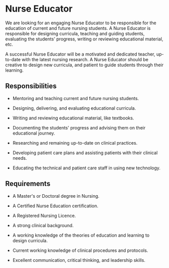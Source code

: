 # Nurse Educator

We are looking for an engaging Nurse Educator to be responsible for the education of current and future nursing students. A Nurse Educator is responsible for designing curricula, teaching and guiding students, evaluating the students' progress, writing or reviewing educational material, etc.

A successful Nurse Educator will be a motivated and dedicated teacher, up-to-date with the latest nursing research. A Nurse Educator should be creative to design new curricula, and patient to guide students through their learning.

## Responsibilities

* Mentoring and teaching current and future nursing students.

* Designing, delivering, and evaluating educational curricula.

* Writing and reviewing educational material, like textbooks.

* Documenting the students' progress and advising them on their educational journey.

* Researching and remaining up-to-date on clinical practices.

* Developing patient care plans and assisting patients with their clinical needs.

* Educating the technical and patient care staff in using new technology.

## Requirements

* A Master's or Doctoral degree in Nursing.

* A Certified Nurse Education certification.

* A Registered Nursing Licence.

* A strong clinical background.

* A working knowledge of the theories of education and learning to design curricula.

* Current working knowledge of clinical procedures and protocols.

* Excellent communication, critical thinking, and leadership skills.


